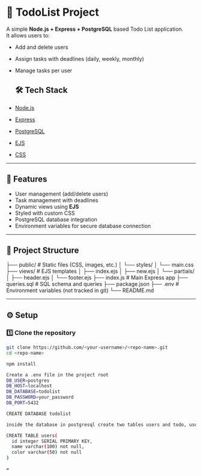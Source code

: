 # 📝 TodoList Project

A simple **Node.js + Express + PostgreSQL** based Todo List application.  
It allows users to:
- Add and delete users
- Assign tasks with deadlines (daily, weekly, monthly)
- Manage tasks per user
  
  ## 🛠️ Tech Stack

- [Node.js](https://nodejs.org/)  
- [Express](https://expressjs.com/)  
- [PostgreSQL](https://www.postgresql.org/)  
- [EJS](https://ejs.co/)  
- [CSS](https://developer.mozilla.org/en-US/docs/Web/CSS)  

---

## 🚀 Features
- User management (add/delete users)
- Task management with deadlines
- Dynamic views using **EJS**
- Styled with custom CSS
- PostgreSQL database integration
- Environment variables for secure database connection

---

## 📂 Project Structure
├── public/ # Static files (CSS, images, etc.)
│ └── styles/
│ └── main.css
├── views/ # EJS templates
│ ├── index.ejs
│ ├── new.ejs
│ └── partials/
│ ├── header.ejs
│ └── footer.ejs
├── index.js # Main Express app
├── queries.sql # SQL schema and queries
├── package.json
├── .env # Environment variables (not tracked in git)
└── README.md


---

## ⚙️ Setup

### 1️⃣ Clone the repository
```bash
git clone https://github.com/<your-username>/<repo-name>.git
cd <repo-name>

npm install

Create a .env file in the project root
DB_USER=postgres
DB_HOST=localhost
DB_DATABASE=todolist
DB_PASSWORD=your_password
DB_PORT=5432

CREATE DATABASE todolist

inside the database in postgresql create two tables users and todo, users is for keeping the track of current users while todo is used for tracking tasks.

CREATE TABLE users(
  id integer SERIAL PRIMARY KEY,
  name varchar(100) not null,
  color varchar(50) not null
) 

=


